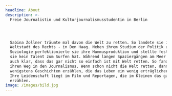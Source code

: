 ```yaml
---
headline: About
description: >-
  Freie Journalistin und Kulturjournalismusstudentin in Berlin




  Sabina Zollner träumte mal davon die Welt zu retten. So landete sie in der
  Weltstadt des Rechts - in Den Haag. Neben ihrem Studium der Politik und
  Soziologie perfektionierte sie ihre Hummusproduktion und stellte fest, dass
  sie kein Talent zum Surfen hat. Während langen Spaziergängen am Meer wurde ihr
  auch klar, dass das gar nicht so einfach ist mit Welt retten. So fand sie
  ihren Weg in den Journalismus. Wenn schon nicht die Welt retten, dann
  wenigstens Geschichten erzählen, die das Leben ein wenig erträglicher machen.
  Ihre Leidenschaft liegt im Film und Reportagen, die im Kleinen das ganz Große
  erzählen.
image: /images/bild.jpg
---
```


